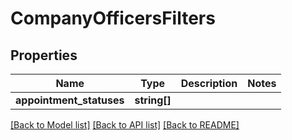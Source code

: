 # CompanyOfficersFilters

## Properties
Name | Type | Description | Notes
------------ | ------------- | ------------- | -------------
**appointment_statuses** | **string[]** |  | 

[[Back to Model list]](../README.md#documentation-for-models) [[Back to API list]](../README.md#documentation-for-api-endpoints) [[Back to README]](../README.md)


